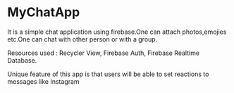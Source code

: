 # MyChatApp

It is a simple chat application using firebase.One can attach photos,emojies etc.One can chat with other person or with a group.

Resources used : Recycler View, Firebase Auth, Firebase Realtime Database.

Unique feature of this app is that users will be able to set reactions to messages like Instagram
